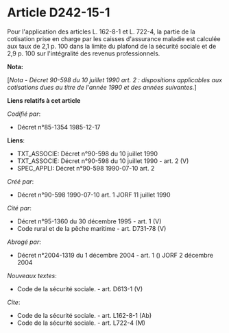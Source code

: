 # Article D242-15-1

Pour l'application des articles L. 162-8-1 et L. 722-4, la partie de la cotisation prise en charge par les caisses
d'assurance maladie est calculée aux taux de 2,1 p. 100 dans la limite du plafond de la sécurité sociale et de 2,9 p. 100 sur
l'intégralité des revenus professionnels.

**Nota:**

[*Nota - Décret 90-598 du 10 juillet 1990 art. 2 : dispositions applicables aux cotisations dues au titre de l'année 1990 et
des années suivantes.*]

**Liens relatifs à cet article**

_Codifié par_:

  - Décret n°85-1354 1985-12-17

**Liens**:

  - TXT_ASSOCIE: Décret n°90-598 du 10 juillet 1990
  - TXT_ASSOCIE: Décret n°90-598 du 10 juillet 1990 - art. 2 (V)
  - SPEC_APPLI: Décret n°90-598 1990-07-10 art. 2

_Créé par_:

  - Décret n°90-598 1990-07-10 art. 1 JORF 11 juillet 1990

_Cité par_:

  - Décret n°95-1360 du 30 décembre 1995 - art. 1 (V)
  - Code rural et de la pêche maritime - art. D731-78 (V)

_Abrogé par_:

  - Décret n°2004-1319 du 1 décembre 2004 - art. 1 () JORF 2 décembre 2004

_Nouveaux textes_:

  - Code de la sécurité sociale. - art. D613-1 (V)

_Cite_:

  - Code de la sécurité sociale. - art. L162-8-1 (Ab)
  - Code de la sécurité sociale. - art. L722-4 (M)
